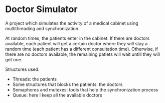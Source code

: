 # Doctor Simulator

A project which simulates the activity of a medical cabinet using multithreading and synchronization. 

At random times, the patients enter in the cabinet. If there are doctors available, each patient will get a certain doctor where they will stay a random time (each patient has a different consultation time). Otherwise, if there are no doctors available, the remaining patiets will wait untill they will get one.                                 

Structures used:
- Threads: the patients
- Some structures that blocks the patients: the doctors
- Semaphores and mutexes: tools that help the synchronization process
- Queue: here I keep all the available doctors
